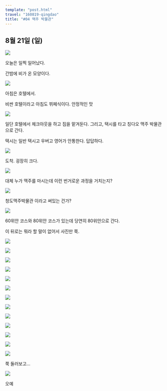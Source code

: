 ```yaml
---
template: "post.html"
travel: "160819-qingdao"
title: "#04 맥주 박물관"
---
```


## 8월 21일 (일)

![](/160819-qingdao/04_01.jpg)

오늘은 일찍 일어났다.

간밤에 비가 온 모양이다.

![](/160819-qingdao/04_02.jpg)

아침은 호텔에서.

비싼 호텔이라고 아침도 뷔페식이다.
안정적인 맛

![](/160819-qingdao/04_03.jpg)

일단 호텔에서 체크아웃을 하고 짐을 맡겨둔다.
그리고, 택시를 타고 칭다오 맥주 박물관으로 간다.

택시는 일반 택시고 우버고 영어가 안통한다. 답답하다.

![](/160819-qingdao/04_04.jpg)

도착.
굉장히 크다.

![](/160819-qingdao/04_05.jpg)

대체 누가 맥주를 마시는데 이런 번거로운 과정을 거치는지?

![](/160819-qingdao/04_06.jpg)

청도맥주박물관 이라고 써있는 건가?

![](/160819-qingdao/04_07.jpg)

60위안 코스와 80위안 코스가 있는데 당연히 80위안으로 간다.

이 뒤로는 뭐라 할 말이 없어서 사진만 쭉.

![](/160819-qingdao/04_08.jpg)

![](/160819-qingdao/04_09.jpg)

![](/160819-qingdao/04_10.jpg)

![](/160819-qingdao/04_11.jpg)

![](/160819-qingdao/04_12.jpg)

![](/160819-qingdao/04_13.jpg)

![](/160819-qingdao/04_14.jpg)

![](/160819-qingdao/04_15.jpg)

![](/160819-qingdao/04_16.jpg)

![](/160819-qingdao/04_17.jpg)

![](/160819-qingdao/04_18.jpg)

![](/160819-qingdao/04_19.jpg)

![](/160819-qingdao/04_20.jpg)

쭉 둘러보고...

![](/160819-qingdao/04_21.jpg)

오예
